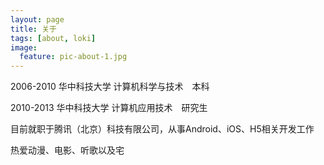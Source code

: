 ```yaml
---
layout: page
title: 关于
tags: [about, loki]
image:
  feature: pic-about-1.jpg
---
```


2006-2010 华中科技大学 计算机科学与技术　本科

2010-2013 华中科技大学 计算机应用技术　研究生

目前就职于腾讯（北京）科技有限公司，从事Android、iOS、H5相关开发工作

热爱动漫、电影、听歌以及宅
